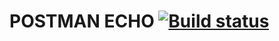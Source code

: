 # POSTMAN ECHO [![Build status](https://ci.appveyor.com/api/projects/status/aysoympuheq84s52?svg=true)](https://ci.appveyor.com/project/Kisulen/postman-echo)